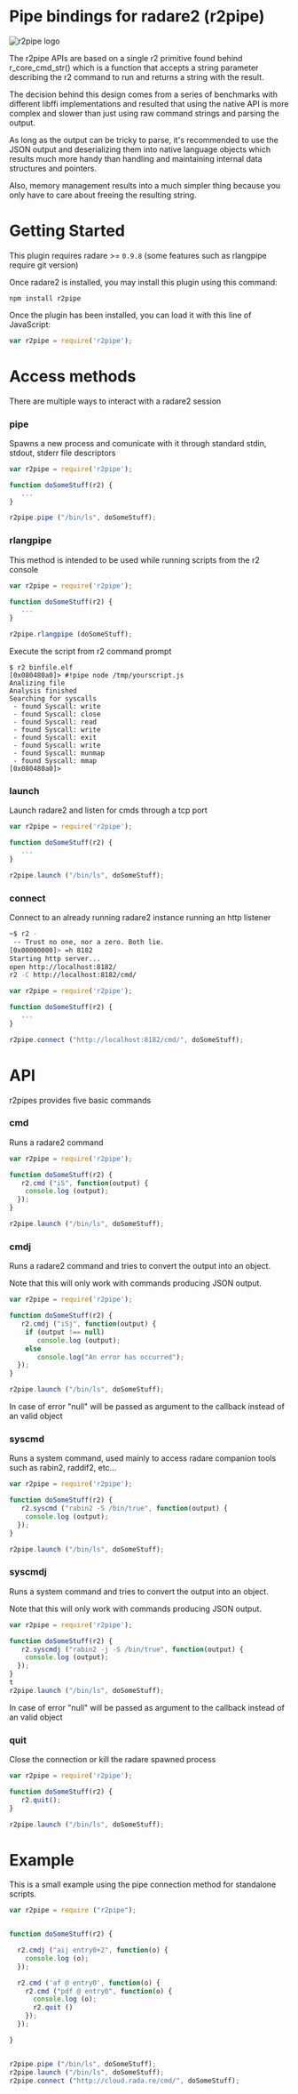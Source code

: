 Pipe bindings for radare2 (r2pipe)
==================================
![r2pipe logo](http://lolcathost.org/b/r2pipe.png)

The r2pipe APIs are based on a single r2 primitive found behind r_core_cmd_str() which is a function that accepts a string parameter describing the r2 command to run and returns a string with the result.

The decision behind this design comes from a series of benchmarks with different libffi implementations and resulted that using the native API is more complex and slower than just using raw command strings and parsing the output.

As long as the output can be tricky to parse, it's recommended to use the JSON output and deserializing them into native language objects which results much more handy than handling and maintaining internal data structures and pointers.

Also, memory management results into a much simpler thing because you only have to care about freeing the resulting string.


Getting Started
===============

This plugin requires radare >= `0.9.8` (some features such as rlangpipe require git version)

Once radare2 is installed, you may install this plugin using this command:

```shell
npm install r2pipe
```

Once the plugin has been installed, you can load it with this line of JavaScript:

```js
var r2pipe = require('r2pipe');
```

Access methods
==============

There are multiple ways to interact with a radare2 session

### pipe

Spawns a new process and comunicate with it through standard stdin, stdout, stderr file descriptors

```js
var r2pipe = require('r2pipe');

function doSomeStuff(r2) {
   ...
}

r2pipe.pipe ("/bin/ls", doSomeStuff);
```

### rlangpipe

This method is intended to be used while running scripts from the r2 console

```js
var r2pipe = require('r2pipe');

function doSomeStuff(r2) {
   ...
}

r2pipe.rlangpipe (doSomeStuff);
```

Execute the script from r2 command prompt
```
$ r2 binfile.elf
[0x080480a0]> #!pipe node /tmp/yourscript.js
Analizing file
Analysis finished
Searching for syscalls
 - found Syscall: write
 - found Syscall: close
 - found Syscall: read
 - found Syscall: write
 - found Syscall: exit
 - found Syscall: write
 - found Syscall: munmap
 - found Syscall: mmap
[0x080480a0]> 
```

### launch

Launch radare2 and listen for cmds through a tcp port

```js
var r2pipe = require('r2pipe');

function doSomeStuff(r2) {
   ...
}

r2pipe.launch ("/bin/ls", doSomeStuff);
```


### connect

Connect to an already running radare2 instance running an http listener

```bash
~$ r2 -
 -- Trust no one, nor a zero. Both lie.
[0x00000000]> =h 8182
Starting http server...
open http://localhost:8182/
r2 -C http://localhost:8182/cmd/
```

```js
var r2pipe = require('r2pipe');

function doSomeStuff(r2) {
   ...
}

r2pipe.connect ("http://localhost:8182/cmd/", doSomeStuff);
```

API
===

r2pipes provides five basic commands


### cmd

Runs a radare2 command

```js
var r2pipe = require('r2pipe');

function doSomeStuff(r2) {
   r2.cmd ("iS", function(output) {
    console.log (output);
  });
}

r2pipe.launch ("/bin/ls", doSomeStuff);
```


### cmdj

Runs a radare2 command and tries to convert the output into an object.

Note that this will only work with commands producing JSON output.

```js
var r2pipe = require('r2pipe');

function doSomeStuff(r2) {
   r2.cmdj ("iSj", function(output) {
    if (output !== null)
       console.log (output);
    else
       console.log("An error has occurred");
  });
}

r2pipe.launch ("/bin/ls", doSomeStuff);
```

In case of error "null" will be passed as argument to the callback instead of an valid object

### syscmd

Runs a system command, used mainly to access radare companion tools such as rabin2, raddif2, etc...

```js
var r2pipe = require('r2pipe');

function doSomeStuff(r2) {
   r2.syscmd ("rabin2 -S /bin/true", function(output) {
    console.log (output);
  });
}

r2pipe.launch ("/bin/ls", doSomeStuff);
```


### syscmdj

Runs a system command and tries to convert the output into an object.

Note that this will only work with commands producing JSON output.

```js
var r2pipe = require('r2pipe');

function doSomeStuff(r2) {
   r2.syscmdj ("rabin2 -j -S /bin/true", function(output) {
    console.log (output);
  });
}
t
r2pipe.launch ("/bin/ls", doSomeStuff);
```

In case of error "null" will be passed as argument to the callback instead of an valid object


### quit

Close the connection or kill the radare spawned process

```js
var r2pipe = require('r2pipe');

function doSomeStuff(r2) {
   r2.quit();
}

r2pipe.launch ("/bin/ls", doSomeStuff);
```


Example
=======

This is a small example using the pipe connection method for standalone scripts.

```js
var r2pipe = require ("r2pipe");


function doSomeStuff(r2) {

  r2.cmdj ("aij entry0+2", function(o) {
    console.log (o);
  });

  r2.cmd ('af @ entry0', function(o) {
    r2.cmd ("pdf @ entry0", function(o) {
      console.log (o);
      r2.quit ()
    });
  });

}


r2pipe.pipe ("/bin/ls", doSomeStuff);
r2pipe.launch ("/bin/ls", doSomeStuff);
r2pipe.connect ("http://cloud.rada.re/cmd/", doSomeStuff);
```

